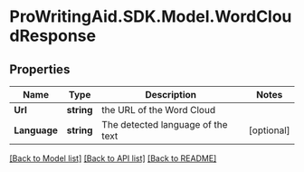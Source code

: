 # ProWritingAid.SDK.Model.WordCloudResponse
## Properties

Name | Type | Description | Notes
------------ | ------------- | ------------- | -------------
**Url** | **string** | the URL of the Word Cloud | 
**Language** | **string** | The detected language of the text | [optional] 

[[Back to Model list]](../README.md#documentation-for-models) [[Back to API list]](../README.md#documentation-for-api-endpoints) [[Back to README]](../README.md)

